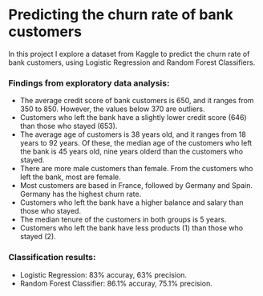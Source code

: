 # Predicting the churn rate of bank customers

In this project I explore a dataset from Kaggle to predict the churn rate of bank customers, using Logistic Regression and Random Forest Classifiers.

### Findings from exploratory data analysis:
- The average credit score of bank customers is 650, and it ranges from 350 to 850. However, the values below 370 are outliers.
- Customers who left the bank have a slightly lower credit score (646) than those who stayed (653).
- The average age of customers is 38 years old, and it ranges from 18 years to 92 years. Of these, the median age of the customers who left the bank is 45 years old, nine years olderd than the customers who stayed. 
- There are more male customers than female. From the customers who left the bank, most are female.
- Most customers are based in France, followed by Germany and Spain. Germany has the highest churn rate.
- Customers who left the bank have a higher balance and salary than those who stayed.
- The median tenure of the customers in both groups is 5 years.
- Customers who left the bank have less products (1) than those who stayed (2).

### Classification results:
- Logistic Regression: 83% accuray, 63% precision.
- Random Forest Classifier: 86.1% accuray, 75.1% precision.

